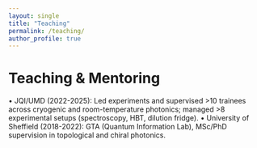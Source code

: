 ```yaml
---
layout: single
title: "Teaching"
permalink: /teaching/
author_profile: true
---
```


# Teaching & Mentoring

• JQI/UMD (2022-2025): Led experiments and supervised >10 trainees across cryogenic and room-temperature photonics; managed >8 experimental setups (spectroscopy, HBT, dilution fridge).
• University of Sheffield (2018-2022): GTA (Quantum Information Lab), MSc/PhD supervision in topological and chiral photonics.